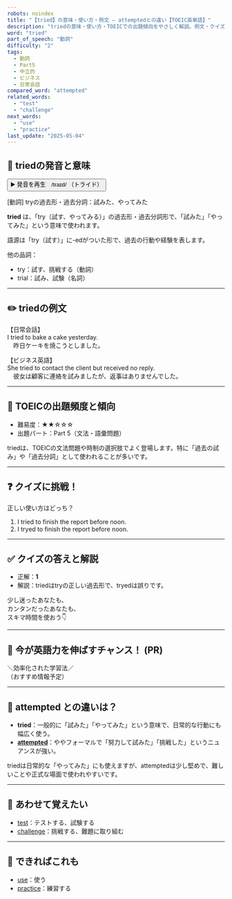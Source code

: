 ```yaml
---
robots: noindex
title: "【tried】の意味・使い方・例文 ― attemptedとの違い【TOEIC英単語】"
description: "triedの意味・使い方・TOEICでの出題傾向をやさしく解説。例文・クイズ付きでattemptedとの違いもわかりやすく学べます。"
word: "tried"
part_of_speech: "動詞"
difficulty: "2"
tags:
  - 動詞
  - Part5
  - 中立的
  - ビジネス
  - 日常会話
compared_word: "attempted"
related_words:
  - "test"
  - "challenge"
next_words:
  - "use"
  - "practice"
last_update: "2025-05-04"
---
```


## 🔰 triedの発音と意味

<button class="play-audio" onclick="playTTS('tried')">
  <span class="play-audio-main">
    ▶️ 発音を再生　/traɪd/
  </span>
  <span class="play-audio-sub">
    （トライド）
  </span>
</button>

[動詞] tryの過去形・過去分詞：試みた、やってみた

**tried** は、「try（試す、やってみる）」の過去形・過去分詞形で、「試みた」「やってみた」という意味で使われます。

語源は「try（試す）」に-edがついた形で、過去の行動や経験を表します。

他の品詞：  
- try：試す、挑戦する（動詞）
- trial：試み、試験（名詞）

---

## ✏️ triedの例文

【日常会話】  
I tried to bake a cake yesterday.  
　昨日ケーキを焼こうとしました。

【ビジネス英語】  
She tried to contact the client but received no reply.  
　彼女は顧客に連絡を試みましたが、返事はありませんでした。

---

## 🎯 TOEICの出題頻度と傾向

- 難易度：★★☆☆☆
- 出題パート：Part 5（文法・語彙問題）

triedは、TOEICの文法問題や時制の選択肢でよく登場します。特に「過去の試み」や「過去分詞」として使われることが多いです。

---

## ❓ クイズに挑戦！

正しい使い方はどっち？

1. I tried to finish the report before noon.  
2. I tryed to finish the report before noon.

---

## ✅ クイズの答えと解説

- 正解：**1**
- 解説：triedはtryの正しい過去形で、tryedは誤りです。

少し迷ったあなたも、  
カンタンだったあなたも、  
スキマ時間を使おう👇️

---

## 🚀 今が英語力を伸ばすチャンス！ (PR)

<div class="info-center">
＼効率化された学習法／<br>  
（おすすめ情報予定）
</div>

---

## 🤔  attempted との違いは？

- **tried**：一般的に「試みた」「やってみた」という意味で、日常的な行動にも幅広く使う。
- **[attempted](/attempted)**：ややフォーマルで「努力して試みた」「挑戦した」というニュアンスが強い。

triedは日常的な「やってみた」にも使えますが、attemptedは少し堅めで、難しいことや正式な場面で使われやすいです。

---

## 🧩 あわせて覚えたい

- [test](/test)：テストする、試験する
- [challenge](/challenge)：挑戦する、難題に取り組む

---

## 📖 できればこれも

- [use](/use)：使う
- [practice](/practice)：練習する

<!-- cvid: aid17_bid40 -->
